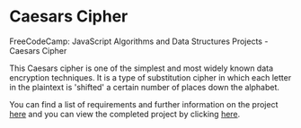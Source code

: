 # Caesars Cipher
FreeCodeCamp: JavaScript Algorithms and Data Structures Projects - Caesars Cipher

This Caesars cipher is one of the simplest and most widely known data encryption techniques.  It is a type of substitution cipher in which each letter in the plaintext is 'shifted' a certain number of places down the alphabet.

You can find a list of requirements and further information on the project [here](https://learn.freecodecamp.org/javascript-algorithms-and-data-structures/javascript-algorithms-and-data-structures-projects/caesars-cipher) and you can view the completed project by clicking [here](http://monbird.com/caesars-cipher).

